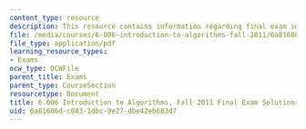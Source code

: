 ```yaml
---
content_type: resource
description: This resource contains information regarding final exam solution.
file: /media/courses/6-006-introduction-to-algorithms-fall-2011/6a81686dc8431dbc9e27dbe42eb683d7_MIT6_006F11_final_sol.pdf
file_type: application/pdf
learning_resource_types:
- Exams
ocw_type: OCWFile
parent_title: Exams
parent_type: CourseSection
resourcetype: Document
title: 6.006 Introduction to Algorithms, Fall 2011 Final Exam Solutions
uid: 6a81686d-c843-1dbc-9e27-dbe42eb683d7
---
```

